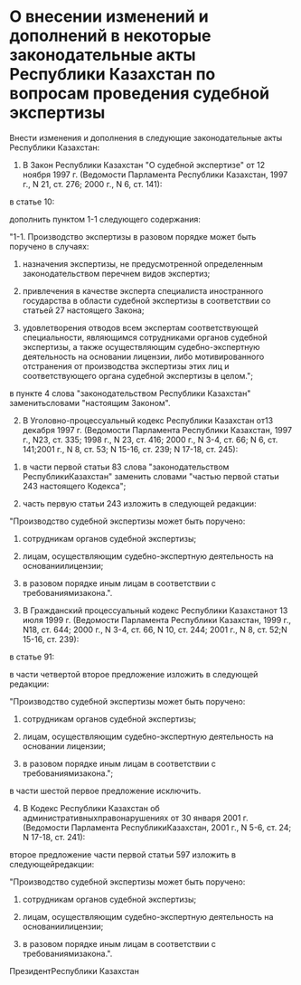 # О внесении изменений и дополнений в некоторые законодательные акты Республики Казахстан по вопросам проведения судебной экспертизы

Внести изменения и дополнения в следующие законодательные акты Республики Казахстан:

1. В Закон Республики Казахстан "О судебной экспертизе" от 12 ноября 1997 г. (Ведомости Парламента Республики Казахстан, 1997 г., N 21, ст. 276; 2000 г., N 6, ст. 141):

в статье 10:

дополнить пунктом 1-1 следующего содержания:

"1-1. Производство экспертизы в разовом порядке может быть поручено в случаях:

1) назначения экспертизы, не предусмотренной определенным законодательством перечнем видов экспертиз;

2) привлечения в качестве эксперта специалиста иностранного государства в области судебной экспертизы в соответствии со статьей 27 настоящего Закона;

3) удовлетворения отводов всем экспертам соответствующей специальности, являющимся сотрудниками органов судебной экспертизы, а также осуществляющим судебно-экспертную деятельность на основании лицензии, либо мотивированного отстранения от производства экспертизы этих лиц и соответствующего органа судебной экспертизы в целом.";

в пункте 4 слова "законодательством Республики Казахстан" заменитьсловами "настоящим Законом".

2. В Уголовно-процессуальный кодекс Республики Казахстан от13 декабря 1997 г. (Ведомости Парламента Республики Казахстан, 1997 г., N23, ст. 335; 1998 г., N 23, ст. 416; 2000 г., N 3-4, ст. 66; N 6, ст. 141;2001 г., N 8, ст. 53; N 15-16, ст. 239; N 17-18, ст. 245):

1) в части первой статьи 83 слова "законодательством РеспубликиКазахстан" заменить словами "частью первой статьи 243 настоящего Кодекса";

2) часть первую статьи 243 изложить в следующей редакции:

"Производство судебной экспертизы может быть поручено:

1) сотрудникам органов судебной экспертизы;

2) лицам, осуществляющим судебно-экспертную деятельность на основаниилицензии;

3) в разовом порядке иным лицам в соответствии с требованиямизакона.".

3. В Гражданский процессуальный кодекс Республики Казахстанот 13 июля 1999 г. (Ведомости Парламента Республики Казахстан, 1999 г., N18, ст. 644; 2000 г., N 3-4, ст. 66, N 10, ст. 244; 2001 г., N 8, ст. 52;N 15-16, ст. 239):

в статье 91:

в части четвертой второе предложение изложить в следующей редакции:

"Производство судебной экспертизы может быть поручено:

1) сотрудникам органов судебной экспертизы;

2) лицам, осуществляющим судебно-экспертную деятельность на основании лицензии;

3) в разовом порядке иным лицам в соответствии с требованиямизакона.";

в части шестой первое предложение исключить.

4. В Кодекс Республики Казахстан об административныхправонарушениях от 30 января 2001 г. (Ведомости Парламента РеспубликиКазахстан, 2001 г., N 5-6, ст. 24; N 17-18, ст. 241):

второе предложение части первой статьи 597 изложить в следующейредакции:

"Производство судебной экспертизы может быть поручено:

1) сотрудникам органов судебной экспертизы;

2) лицам, осуществляющим судебно-экспертную деятельность на основаниилицензии;

3) в разовом порядке иным лицам в соответствии с требованиямизакона.".

ПрезидентРеспублики Казахстан


